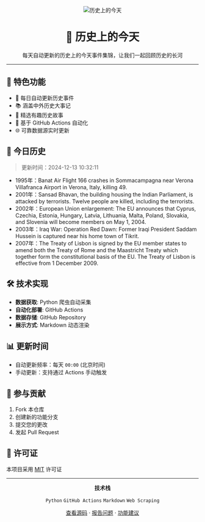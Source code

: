 <div align="center">

![历史上的今天](https://pink-keen-python-404.mypinata.cloud/ipfs/bafybeiasisxymd2kfh3xbcwvaxkupna7ks7dg5kqr4vwywh3iopwveles4)

# 📅 历史上的今天


每天自动更新的历史上的今天事件集锦，让我们一起回顾历史的长河

</div>

---

## 🌟 特色功能

- 🔄 每日自动更新历史事件
- 📚 涵盖中外历史大事记
- 🎯 精选有趣历史故事
- 🤖 基于 GitHub Actions 自动化
- 🌐 可靠数据源实时更新

## 📖 今日历史
> 更新时间：2024-12-13 10:32:11

- 1995年：Banat Air Flight 166 crashes in Sommacampagna near Verona Villafranca Airport in Verona, Italy, killing 49.
- 2001年：Sansad Bhavan, the building housing the Indian Parliament, is attacked by terrorists. Twelve people are killed, including the terrorists.
- 2002年：European Union enlargement: The EU announces that Cyprus, Czechia, Estonia, Hungary, Latvia, Lithuania, Malta, Poland, Slovakia, and Slovenia will become members on May 1, 2004.
- 2003年：Iraq War: Operation Red Dawn: Former Iraqi President Saddam Hussein is captured near his home town of Tikrit.
- 2007年：The Treaty of Lisbon is signed by the EU member states to amend both the Treaty of Rome and the Maastricht Treaty which together form the constitutional basis of the EU. The Treaty of Lisbon is effective from 1 December 2009.

## 🛠️ 技术实现

- **数据获取**: Python 爬虫自动采集
- **自动化部署**: GitHub Actions
- **数据存储**: GitHub Repository
- **展示方式**: Markdown 动态渲染

## 📊 更新时间

- 自动更新频率：每天 `00:00` (北京时间)
- 手动更新：支持通过 Actions 手动触发

## 🤝 参与贡献

1. Fork 本仓库
2. 创建新的功能分支
3. 提交您的更改
4. 发起 Pull Request

## 📜 许可证

本项目采用 [MIT](LICENSE) 许可证

---

<div align="center">

**技术栈** 

`Python` `GitHub Actions` `Markdown` `Web Scraping`

[查看源码](https://github.com/Kelin0x/OnThisDay) · [报告问题](https://github.com/Kelin0x/OnThisDay/issues) · [功能建议](https://github.com/Kelin0x/OnThisDay/issues)


</div>